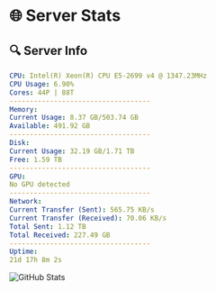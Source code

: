 # 🌐 Server Stats
## 🔍 Server Info
```yaml
CPU: Intel(R) Xeon(R) CPU E5-2699 v4 @ 1347.23MHz
CPU Usage: 6.90%
Cores: 44P | 88T
-----------------------------------
Memory:
Current Usage: 8.37 GB/503.74 GB
Available: 491.92 GB
-----------------------------------
Disk:
Current Usage: 32.19 GB/1.71 TB
Free: 1.59 TB
-----------------------------------
GPU:
No GPU detected
-----------------------------------
Network:
Current Transfer (Sent): 565.75 KB/s
Current Transfer (Received): 70.06 KB/s
Total Sent: 1.12 TB
Total Received: 227.49 GB
-----------------------------------
Uptime:
21d 17h 8m 2s
```
![GitHub Stats](https://img.shields.io/badge/Updated-2025-05-11_10:16:50-blue)